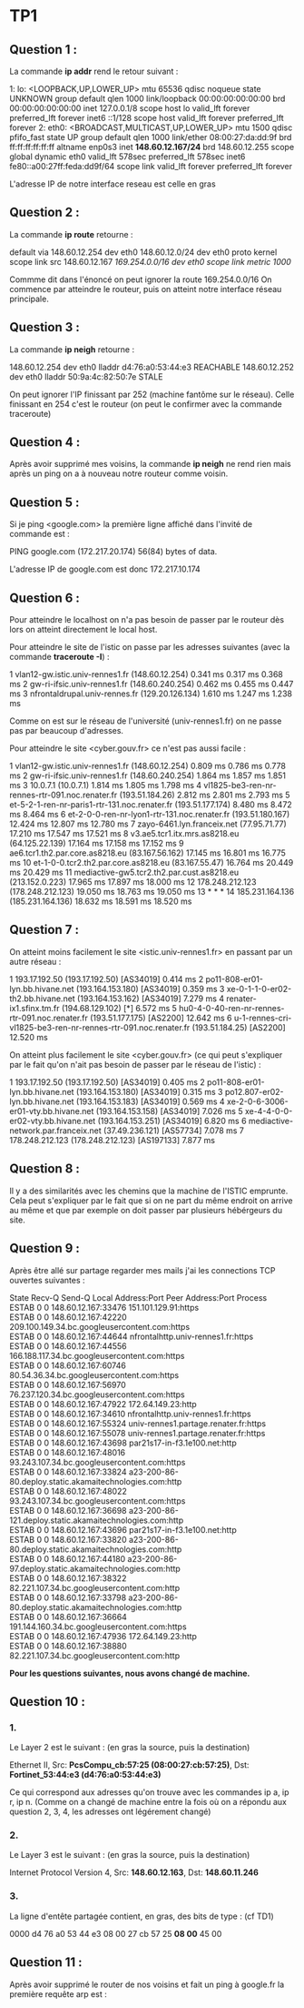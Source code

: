 # TP1

## Question 1 : 

La commande **ip addr** rend le retour suivant :

1: lo: <LOOPBACK,UP,LOWER_UP> mtu 65536 qdisc noqueue state UNKNOWN group default qlen 1000
    link/loopback 00:00:00:00:00:00 brd 00:00:00:00:00:00
    inet 127.0.0.1/8 scope host lo
       valid_lft forever preferred_lft forever
    inet6 ::1/128 scope host 
       valid_lft forever preferred_lft forever
2: eth0: <BROADCAST,MULTICAST,UP,LOWER_UP> mtu 1500 qdisc pfifo_fast state UP group default qlen 1000
    link/ether 08:00:27:da:dd:9f brd ff:ff:ff:ff:ff:ff
    altname enp0s3
    inet **148.60.12.167/24** brd 148.60.12.255 scope global dynamic eth0
       valid_lft 578sec preferred_lft 578sec
    inet6 fe80::a00:27ff:feda:dd9f/64 scope link 
       valid_lft forever preferred_lft forever
 
L'adresse IP de notre interface reseau est celle en gras

## Question 2 : 

La commande **ip route** retourne : 

default via 148.60.12.254 dev eth0 
148.60.12.0/24 dev eth0 proto kernel scope link src 148.60.12.167 
*169.254.0.0/16 dev eth0 scope link metric 1000*

Commme dit dans l'énoncé on peut ignorer la route 169.254.0.0/16
On commence par atteindre le routeur, puis on atteint notre interface réseau principale. 

## Question 3 : 

La commande **ip neigh** retourne :

148.60.12.254 dev eth0 lladdr d4:76:a0:53:44:e3 REACHABLE
148.60.12.252 dev eth0 lladdr 50:9a:4c:82:50:7e STALE

On peut ignorer l'IP finissant par 252 (machine fantôme sur le réseau).
Celle finissant en 254 c'est le routeur (on peut le confirmer avec la commande traceroute)


## Question 4 :

Après avoir supprimé mes voisins, la commande **ip neigh** ne rend rien mais après un ping on a à nouveau notre routeur comme voisin.

## Question 5 :

Si je ping <google.com> la première ligne affiché dans l'invité de commande est :

PING google.com (172.217.20.174) 56(84) bytes of data.

L'adresse IP de google.com est donc 172.217.10.174

## Question 6 :

Pour atteindre le localhost on n'a pas besoin de passer par le routeur dès lors on atteint directement le local host.

Pour atteindre le site de l'istic on passe par les adresses suivantes (avec la commande **traceroute -I**) :

1  vlan12-gw.istic.univ-rennes1.fr (148.60.12.254)  0.341 ms  0.317 ms  0.368 ms
2  gw-ri-ifsic.univ-rennes1.fr (148.60.240.254)  0.462 ms  0.455 ms  0.447 ms
3  nfrontaldrupal.univ-rennes.fr (129.20.126.134)  1.610 ms  1.247 ms  1.238 ms

Comme on est sur le réseau de l'université (univ-rennes1.fr) on ne passe pas par beaucoup d'adresses.

Pour atteindre le site <cyber.gouv.fr> ce n'est pas aussi facile : 

1  vlan12-gw.istic.univ-rennes1.fr (148.60.12.254)  0.809 ms  0.786 ms  0.778 ms
2  gw-ri-ifsic.univ-rennes1.fr (148.60.240.254)  1.864 ms  1.857 ms  1.851 ms
3  10.0.7.1 (10.0.7.1)  1.814 ms  1.805 ms  1.798 ms
4  vl1825-be3-ren-nr-rennes-rtr-091.noc.renater.fr (193.51.184.26)  2.812 ms  2.801 ms  2.793 ms
5  et-5-2-1-ren-nr-paris1-rtr-131.noc.renater.fr (193.51.177.174)  8.480 ms  8.472 ms  8.464 ms
6  et-2-0-0-ren-nr-lyon1-rtr-131.noc.renater.fr (193.51.180.167)  12.424 ms  12.807 ms  12.780 ms
7  zayo-6461.lyn.franceix.net (77.95.71.77)  17.210 ms  17.547 ms  17.521 ms
8  v3.ae5.tcr1.itx.mrs.as8218.eu (64.125.22.139)  17.164 ms  17.158 ms  17.152 ms
9  ae6.tcr1.th2.par.core.as8218.eu (83.167.56.162)  17.145 ms  16.801 ms  16.775 ms
10  et-1-0-0.tcr2.th2.par.core.as8218.eu (83.167.55.47)  16.764 ms  20.449 ms  20.429 ms
11  mediactive-gw5.tcr2.th2.par.cust.as8218.eu (213.152.0.223)  17.965 ms  17.897 ms  18.000 ms
12  178.248.212.123 (178.248.212.123)  19.050 ms  18.763 ms  19.050 ms
13  * * *
14  185.231.164.136 (185.231.164.136)  18.632 ms  18.591 ms  18.520 ms

## Question 7 : 

On atteint moins facilement le site <istic.univ-rennes1.fr> en passant par un autre réseau : 

1  193.17.192.50 (193.17.192.50) [AS34019]  0.414 ms
2  po11-808-er01-lyn.bb.hivane.net (193.164.153.180) [AS34019]  0.359 ms
3  xe-0-1-1-0-er02-th2.bb.hivane.net (193.164.153.162) [AS34019]  7.279 ms
4  renater-ix1.sfinx.tm.fr (194.68.129.102) [*]  6.572 ms
5  hu0-4-0-40-ren-nr-rennes-rtr-091.noc.renater.fr (193.51.177.175) [AS2200]  12.642 ms
6  u-1-rennes-cri-vl1825-be3-ren-nr-rennes-rtr-091.noc.renater.fr (193.51.184.25) [AS2200]  12.520 ms

On atteint plus facilement le site <cyber.gouv.fr> (ce qui peut s'expliquer par le fait qu'on n'ait pas besoin de passer par le réseau de l'istic) :

1  193.17.192.50 (193.17.192.50) [AS34019]  0.405 ms
2  po11-808-er01-lyn.bb.hivane.net (193.164.153.180) [AS34019]  0.315 ms
3  po12.807-er02-lyn.bb.hivane.net (193.164.153.183) [AS34019]  0.569 ms
4  xe-2-0-6-3006-er01-vty.bb.hivane.net (193.164.153.158) [AS34019]  7.026 ms
5  xe-4-4-0-0-er02-vty.bb.hivane.net (193.164.153.251) [AS34019]  6.820 ms
6  mediactive-network.par.franceix.net (37.49.236.121) [AS57734]  7.078 ms
7  178.248.212.123 (178.248.212.123) [AS197133]  7.877 ms

## Question 8 :

Il y a des similarités avec les chemins que la machine de l'ISTIC emprunte. Cela peut s'expliquer par le fait que si on ne part du même endroit on arrive au même et que par exemple on doit passer par plusieurs hébérgeurs du site.

## Question 9 :

Après être allé sur partage regarder mes mails j'ai les connections TCP ouvertes suivantes :

State                 Recv-Q                 Send-Q                                   Local Address:Port                                                                           Peer Address:Port                  Process                 
ESTAB                 0                      0                                        148.60.12.167:33476                                                                        151.101.129.91:https                                         
ESTAB                 0                      0                                        148.60.12.167:42220                                               209.100.149.34.bc.googleusercontent.com:https                                         
ESTAB                 0                      0                                        148.60.12.167:44644                                                          nfrontalhttp.univ-rennes1.fr:https                                         
ESTAB                 0                      0                                        148.60.12.167:44556                                               166.188.117.34.bc.googleusercontent.com:https                                         
ESTAB                 0                      0                                        148.60.12.167:60746                                                  80.54.36.34.bc.googleusercontent.com:https                                         
ESTAB                 0                      0                                        148.60.12.167:56970                                                76.237.120.34.bc.googleusercontent.com:https                                         
ESTAB                 0                      0                                        148.60.12.167:47922                                                                         172.64.149.23:http                                          
ESTAB                 0                      0                                        148.60.12.167:34610                                                          nfrontalhttp.univ-rennes1.fr:https                                         
ESTAB                 0                      0                                        148.60.12.167:55324                                                       univ-rennes1.partage.renater.fr:https                                         
ESTAB                 0                      0                                        148.60.12.167:55078                                                       univ-rennes1.partage.renater.fr:https                                         
ESTAB                 0                      0                                        148.60.12.167:43698                                                              par21s17-in-f3.1e100.net:http                                          
ESTAB                 0                      0                                        148.60.12.167:48016                                                93.243.107.34.bc.googleusercontent.com:https                                         
ESTAB                 0                      0                                        148.60.12.167:33824                                    a23-200-86-80.deploy.static.akamaitechnologies.com:http                                          
ESTAB                 0                      0                                        148.60.12.167:48022                                                93.243.107.34.bc.googleusercontent.com:https                                         
ESTAB                 0                      0                                        148.60.12.167:36698                                   a23-200-86-121.deploy.static.akamaitechnologies.com:http                                          
ESTAB                 0                      0                                        148.60.12.167:43696                                                              par21s17-in-f3.1e100.net:http                                          
ESTAB                 0                      0                                        148.60.12.167:33820                                    a23-200-86-80.deploy.static.akamaitechnologies.com:http                                          
ESTAB                 0                      0                                        148.60.12.167:44180                                    a23-200-86-97.deploy.static.akamaitechnologies.com:http                                          
ESTAB                 0                      0                                        148.60.12.167:38322                                                82.221.107.34.bc.googleusercontent.com:http                                          
ESTAB                 0                      0                                        148.60.12.167:33798                                    a23-200-86-80.deploy.static.akamaitechnologies.com:http                                          
ESTAB                 0                      0                                        148.60.12.167:36664                                               191.144.160.34.bc.googleusercontent.com:https                                         
ESTAB                 0                      0                                        148.60.12.167:47936                                                                         172.64.149.23:http                                          
ESTAB                 0                      0                                        148.60.12.167:38880                                                82.221.107.34.bc.googleusercontent.com:http 


**Pour les questions suivantes, nous avons changé de machine.**

## Question 10 : 

### 1.

Le Layer 2 est le suivant : (en gras la source, puis la destination)

Ethernet II, Src: **PcsCompu_cb:57:25 (08:00:27:cb:57:25)**, Dst: **Fortinet_53:44:e3 (d4:76:a0:53:44:e3)**

Ce qui correspond aux adresses qu'on trouve avec les commandes ip a, ip r, ip n.
(Comme on a changé de machine entre la fois où on a répondu aux question 2, 3, 4, les adresses ont légérement changé)


### 2.
Le Layer 3 est le suivant : (en gras la source, puis la destination)

Internet Protocol Version 4, Src: **148.60.12.163**, Dst: **148.60.11.246**

### 3.

La ligne d'entête partagée contient, en gras, des bits de type : (cf TD1)

0000   d4 76 a0 53 44 e3 08 00 27 cb 57 25 **08 00** 45 00  


## Question 11 :

Après avoir supprimé le router de nos voisins et fait un ping à google.fr la première requête arp est :


